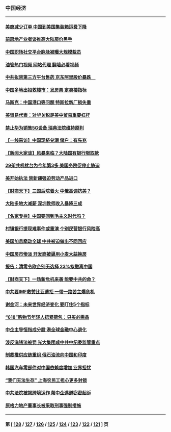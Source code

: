 ### 中国经济
---
#### [美商减少订单 中国到美国集装箱运费下降](../../pages/ncid283/n13765508.md?06231245) 
#### [前房地产业者谈推高大陆房价黑手](../../pages/ncid283/n13765393.md?06231245) 
#### [中国职场社交平台脉脉被曝大规模裁员](../../pages/ncid283/n13765400.md?06231245) 
#### [油管热门视频 网站代理 翻墙必看视频](http://209.222.30.114:81/youtube.html?06231245)
#### [中共拟禁第三方平台售药 京东阿里股价暴跌　](../../pages/ncid283/n13765301.md?06231245) 
#### [中国多地出招救楼市：发房票 定卖楼指标](../../pages/ncid283/n13765324.md?06231245) 
#### [马斯克：中国港口等问题 特斯拉新厂损失重](../../pages/ncid283/n13765364.md?06231245) 
#### [美贸易代表：对华关税是美中贸易重要杠杆](../../pages/ncid283/n13765279.md?06231245) 
#### [禁止华为销售5G设备 瑞典法院维持原判](../../pages/ncid283/n13765172.md?06231245) 
#### [【一线采访】中国现挤兑潮 储户：有先兆](../../pages/ncid283/n13764350.md?06231245) 
#### [【新闻大家谈】风暴来临？大陆国有银行限取款](../../pages/ncid283/n13765184.md?06231245) 
#### [29架共机扰台为今年第3多 美国务院促停止胁迫](../../pages/ncid283/n13764254.md?06231245) 
#### [美开始执法 禁新疆强迫劳动产品进口](../../pages/ncid283/n13764649.md?06231245) 
#### [【财商天下】三国后院着火 中俄高调抗美？](../../pages/ncid283/n13764528.md?06231245) 
#### [大陆多地大减薪 深圳教师收入暴降三成](../../pages/ncid283/n13764338.md?06231245) 
#### [【名家专栏】中国要回到毛主义时代吗？](../../pages/ncid283/n13764319.md?06231245) 
#### [村镇银行提现难事件或重演 个别民营银行风险高](../../pages/ncid283/n13764495.md?06231245) 
#### [美国加息牵动全球 中共被迫做出不同回应](../../pages/ncid283/n13764465.md?06231245) 
#### [中国房市惨淡 开发商被逼用小麦大蒜换房](../../pages/ncid283/n13764286.md?06231245) 
#### [报告：清零令欧企别无选择 23%拟撤离中国](../../pages/ncid283/n13763687.md?06231245) 
#### [【财商天下】一场新危机来袭 能要中共的命？](../../pages/ncid283/n13763617.md?06231245) 
#### [中共要IMF救赞比亚遭拒 一带一路苦主爆危机](../../pages/ncid283/n13763407.md?06231245) 
#### [谢金河：未来世界经济变化 要盯住5个指标](../../pages/ncid283/n13763396.md?06231245) 
#### [“618”购物节年轻人捂紧荷包：只买必需品](../../pages/ncid283/n13763064.md?06231245) 
#### [中企主导恒指成分股 港全球金融中心退化](../../pages/ncid283/n13763111.md?06231245) 
#### [涉反洗钱法被罚 光大集团成中共中纪委监管重点](../../pages/ncid283/n13762920.md?06231245) 
#### [制裁推供应链重组 俄石油流向中国和印度](../../pages/ncid283/n13762897.md?06231245) 
#### [韩国汽车零部件对中国依赖度增加 业界担忧](../../pages/ncid283/n13762855.md?06231245) 
#### [“我们无法生存” 上海农民工担心更多封锁](../../pages/ncid283/n13762021.md?06231245) 
#### [中共法院被揭跨境运作 帮中企逃避窃密起诉](../../pages/ncid283/n13761140.md?06231245) 
#### [原格力地产董事长被采取刑事强制措施](../../pages/ncid283/n13762065.md?06231245) 

---
#### 第 [ [128](./128.md?06231245) / [127](./127.md?06231245) / [126](./126.md?06231245) / [125](./125.md?06231245) / [124](./124.md?06231245) / [123](./123.md?06231245) / [122](./122.md?06231245) / [121](./121.md?06231245) ] 页
